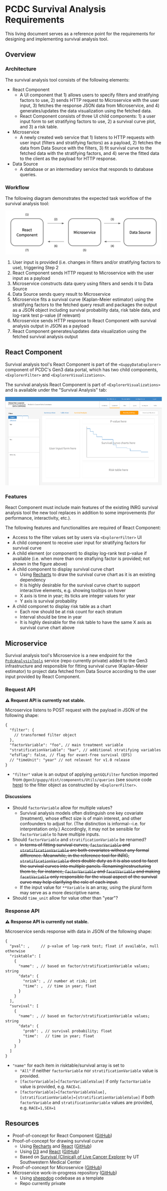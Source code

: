 # PCDC Survival Analysis Requirements

This living document serves as a reference point for the requirements for designing and implementing survival analysis tool.

## Overview

### Architecture

The survival analysis tool consists of the following elements:

- React Component
  - A UI component that 1) allows users to specify filters and stratifying factors to use, 2) sends HTTP request to Microservice with the user input, 3) fetches the response JSON data from Microservice, and 4) generates/updates the data visualization using the fetched data.
  - React Component consists of three UI child components: 1) a user input form to set stratifying factors to use, 2) a survival curve plot, and 3) a risk table.
- Microservice
  - A newly created web service that 1) listens to HTTP requests with user input (filters and stratifying factors) as a payload, 2) fetches the data from Data Source with the filters, 3) fit survival curve to the fetched data with the stratifying factors, and 4) serve the fitted data to the client as the payload for HTTP response.
- Data Source
  - A database or an intermediary service that responds to database queries.

### Workflow

The following diagram demonstrates the expected task workflow of the survival analysis tool:

![Workflow](./images/workflow.png)

1. User input is provided (i.e. changes in filters and/or stratifying factors to use), triggering Step 2
2. React Component sends HTTP request to Microservice with the user input as a payload
3. Microservice constructs data query using filters and sends it to Data Source
4. Data Source sends query result to Microservice
5. Microservice fits a survival curve (Kaplan-Meier estimator) using the stratifying factors to the fetched query result and packages the output as a JSON object including survival probability data, risk table data, and log-rank test p-value (if relevant)
6. Microservice sends HTTP response to React Component with survival analysis output in JSON as a payload
7. React Component generates/updates data visualization using the fetched survival analysis output

## React Component

Survival analysis tool's React Component is part of the `<GuppyDataExplorer>` component of PCDC's Gen3 data portal, which has two child components, `<ExplorerFilter>` and `<ExplorerVisualizations>`.

The survival analysis React Component is part of `<ExplorerVisualizations>` and is available under the "Survival Analysis" tab:

![Tab UI survival analysis](./images/tab_view_survival.png)

### Features

React Component must include main features of the existing INRG survival analysis tool the new tool replaces in addition to some improvements (for performance, interactivity, etc.).

The following features and functionalities are required of React Component:

- Access to the filter values set by users via `<ExplorerFilter>` UI
- A child component to receive user input for stratifying factors for survival curve
- A child element (or component) to display log-rank test p-value if available (i.e. when more than one strafiying factor is provided; not shown in the figure above)
- A child component to display survival curve chart
  - Using [Recharts](http://recharts.org/en-US) to draw the survival curve chart as it is an existing dependency
  - It is highly desirable for the survival curve chart to support interactive elements, e.g. showing tooltips on hover
  - X axis is time in year; its ticks are integer values for year
  - Y axis is survival probability
- A child componet to display risk table as a chart
  - Each row should be at risk count for each stratum
  - Interval should be time in year
  - It is highly desirable for the risk table to have the same X axis as survival curve chart above

## Microservice

Survival analysis tool's Microservice is a new endpoint for the [`PcdcAnalysisTools`](https://github.com/chicagopcdc/PcdcAnalysisTools) service (repo currently private) added to the Gen3 infrastructure and responsible for fitting survival curve (Kaplan-Meier estimator) to project data fetched from Data Source according to the user input provided by React Component.

### Request API

**:warning: Request API is currently not stable.**

Microservice listens to POST request with the payload in JSON of the following shape:

```jsonc
{
  "filter": {
    // transformed filter object
  },
  "factorVariable": "foo", // main treatment variable
  "stratificationVariable": "bar", // additional stratifying variables
  "efsFlag": false, // flag for evant-free survival (EFS)
  // "timeUnit": "year" // not relevant for v1.0 release
}
```

- `"filter"` value is an output of applying `getGQLFilter` function imported from `@gen3/guppy/dist/components/Utils/queries` (see source code [here](https://github.com/uc-cdis/guppy/blob/45f12713f003621d13ee8c671d235ba2bac46ef9/src/components/Utils/queries.js#L195-L233)) to the filter object as constructed by `<ExplorerFilter>`.

#### Discussions

- Should `factorVariable` allow for multiple values?
  - Survival analysis models often distinguish one key covariate (treatment), whose effect size is of main interest, and other confounders to adjust for. (The distinction is informal--i.e. for interpretation only.) Accordingly, it may not be sensible for `factorVariable` to have multiple inputs.
- Should `factorVariable` and `stratificationVariable` be renamed?
  - ~~In terms of fitting survival curves, `factorVariable` and `stratificationVariable` are both covariates without any formal difference. Meanwhile, in the reference tool for INRG, `stratificationVariable` does double duty as it is also used to facet the survival curves into multiple panels. Renaming/restructuring them to, for instance, `factorVariable` and `facetVariable` and making `facetVariable` only responsible for the visual aspect of the survival curve may help clarifying the role of each input.~~
  - If the input value for `**Variable` is an array, using the plural form may serve as a more descriptive name.
- Should `time_unit` allow for value other than "year"?

### Response API

**:warning: Response API is currently not stable.**

Microservice sends response with data in JSON of the following shape:

```jsonc
{
  "pval": ,     // p-value of log-rank test; float if available, null otherwise
  "risktable": [
    {
      "name": , // based on factor/stratificationVariable values; string
      "data": {
        "nrisk": , // number at risk; int
        "time": ,  // time in year; float
      }
    }
  ],
  "survival": [
    {
      "name": , // based on factor/stratificationVariable values; string
      "data": {
        "prob": , // survival probability; float
        "time":   // time in year; float
      }
    }
  ]
}
```

- `"name"` for each item in risktable/survival array is set to
  - `"All"` if neither `factorVariable` nor `stratificationVariable` value is provided.
  - `[factorVariable]=[factorVariableValue]` if only `factorVariable` value is provided, e.g. `RACE=1`.
  - `[factorVariable]=[factorVariableValue],[stratificationVariable]=[stratificationVariableValue]` if both `factorVariable` and `stratificationVariable` values are provided, e.g. `RACE=1,SEX=1`

## Resources

- Proof-of-concept for React Component ([GitHub](https://github.com/bobaekang/poc-survival-react-component))
- Proof-of-concept for drawing survival curve
  - Using [Recharts](http://recharts.org/en-US) and [React](https://reactjs.org/) ([GitHub](https://github.com/bobaekang/react-recharts-survival-curve))
  - Using [D3](https://d3js.org/) and [React](https://reactjs.org/) ([GitHub](https://github.com/bobaekang/react-d3-survival-curve))
  - Based on [Survival (Clinical) of Live Cancer Explorer](https://qbrc.swmed.edu/projects/liverspore/multi_group_survival.php) by UT Southwestern Medical Center
- Proof-of-concept for Microservice ([GitHub](https://github.com/bobaekang/poc-survival-microservice))
- Microservice work-in-progress repository ([GitHub](https://github.com/chicagopcdc/PcdcAnalysisTools))
  - Using [sheepdog](https://github.com/uc-cdis/sheepdog/) codebase as a template
  - Repo currently private
